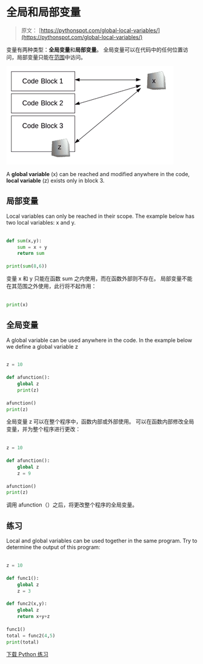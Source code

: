 # 全局和局部变量

> 原文： [https://pythonspot.com/global-local-variables/](https://pythonspot.com/global-local-variables/)

变量有两种类型：**全局变量**和**局部变量**。
全局变量可以在代码中的任何位置访问，局部变量只能在[范围](https://pythonspot.com/scope/)中访问。

![global-local-variable](img/b096b6df86baa4af3f1d9b86a8b57af2.jpg)

A **global variable** (x) can be reached and modified anywhere in the code, **local variable** (z) exists only in block 3.

## 局部变量

Local variables can only be reached in their scope.
The example below has two local variables: x and y.

```py

def sum(x,y):
    sum = x + y
    return sum

print(sum(8,6))

```

变量 x 和 y 只能在函数 sum 之内使用，而在函数外部则不存在。
局部变量不能在其范围之外使用，此行将不起作用：

```py

print(x)

```

## 全局变量

A global variable can be used anywhere in the code.
In the example below we define a global variable z

```py

z = 10

def afunction():
    global z
    print(z)

afunction()
print(z)

```

全局变量 z 可以在整个程序中，函数内部或外部使用。
可以在函数内部修改全局变量，并为整个程序进行更改：

```py

z = 10

def afunction():
    global z
    z = 9

afunction()
print(z)

```

调用 afunction（）之后，将更改整个程序的全局变量。

## 练习

Local and global variables can be used together in the same program.
Try to determine the output of this program:

```py

z = 10

def func1():
    global z
    z = 3

def func2(x,y):
    global z
    return x+y+z

func1()
total = func2(4,5)
print(total)

```

[下载 Python 练习](https://pythonspot.com/download-python-exercises/)